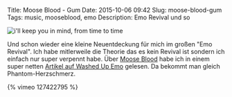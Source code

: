 Title: Moose Blood - Gum
Date: 2015-10-06 09:42
Slug: moose-blood-gum
Tags: music, mooseblood, emo
Description: Emo Revival und so

![i'll keep you in mind, from time to time]({static}/images/moose_blood_time_to_time.jpg)

Und schon wieder eine kleine Neuentdeckung für mich im großen "Emo Revival". Ich habe mitlerweile die Theorie das es kein Revival ist sondern ich einfach nur super verpennt habe. Über [Moose Blood](http://mooseblooduk.com/) habe ich in einem super netten [Artikel auf Washed Up Emo](https://medium.com/@washedupemo/the-day-i-realized-my-chemical-romance-wasn-t-emo-5a5b7590a03f) gelesen. Da bekommt man gleich Phantom-Herzschmerz.

{% vimeo 127422795 %}
